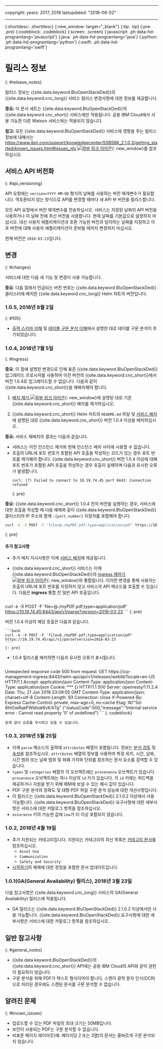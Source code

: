 
---

copyright:
  years: 2017, 2018
lastupdated: "2018-08-02"

---

{:shortdesc: .shortdesc}
{:new_window: target="_blank"}
{:tip: .tip}
{:pre: .pre}
{:codeblock: .codeblock}
{:screen: .screen}
{:javascript: .ph data-hd-programlang='javascript'}
{:java: .ph data-hd-programlang='java'}
{:python: .ph data-hd-programlang='python'}
{:swift: .ph data-hd-programlang='swift'}

# 릴리스 정보
{: #release_notes}

릴리스 정보는 {{site.data.keyword.BluOpenStackDed}}의 {{site.data.keyword.cnc_long}} 서비스 릴리스 변경사항에 대한 정보를 제공합니다.

**중요:** 이 문서 세트는 {{site.data.keyword.BluOpenStackDed}}의 {{site.data.keyword.cnc_short}} 서비스에만 적용됩니다. 공용 IBM Cloud에서 사용 가능한 다른 Watson 서비스에는 적용되지 않습니다.

**참고:** 모든 {{site.data.keyword.BluOpenStackDed}} 서비스에 영향을 주는 릴리스 정보에 대해서는 [https://www.ibm.com/support/knowledgecenter/SSBS6K_2.1.0.3/getting_started/known_issues.html#issues_nlv ![외부 링크 아이콘](../../icons/launch-glyph.svg "외부 링크 아이콘")](https://www.ibm.com/support/knowledgecenter/SSBS6K_2.1.0.3/getting_started/known_issues.html#issues_nlv){: new_window}를 참조하십시오. 

## 서비스 API 버전화
{: #api_versioning}

API 요청에는 `version=YYYY-MM-DD` 형식의 날짜를 사용하는 버전 매개변수가 필요합니다. 역호환되지 않는 방식으로 API를 변경할 때마다 새 API 부 버전을 릴리스합니다.

모든 API 요청에서 버전 매개변수를 전송하십시오. 서비스는 지정된 날짜의 API 버전을 사용하거나 이 날짜 전에 최신 버전을 사용합니다. 현재 날짜를 기본값으로 설정하지 마십시오. 대신 사용자 애플리케이션과 호환 가능한 버전과 일치하는 날짜를 지정하고 이후 버전에 대해 사용자 애플리케이션이 준비될 때까지 변경하지 마십시오.

현재 버전은 `2018-03-23`입니다.

## 변경
{: #changes}

서비스에 대한 다음 새 기능 및 변경이 사용 가능합니다.

**중요**: 다음 절에서 언급되는 버전 번호는 {{site.data.keyword.BluOpenStackDed}} 클러스터에 배치한 {{site.data.keyword.cnc_long}} Helm 차트의 버전입니다.

### 1.0.5, 2018년 8월 2일
{: #105}

  - [출력 스키마 이해](/docs/services/compare-and-comply/schema.html#output_schema) 및 [테이블 구문 분석 이해](/docs/services/compare-and-comply/tables.html#understanding_tables)에서 설명한 대로 테이블 구문 분석이 추가되었습니다. 


### 1.0.4, 2018년 7월 5일
{: #ingress}

**중요**: 이 절에 설명된 변경으로 인해 표준 {{site.data.keyword.BluOpenStackDed}} 업그레이드 프로시저를 사용하여 이전 버전의 {{site.data.keyword.cnc_short}}에서 버전 1.0.4로 업그레이드할 수 없습니다. 다음과 같이 {{site.data.keyword.cnc_short}}을 재배치해야 합니다.

1.  [배치 제거 ![외부 링크 아이콘](../../icons/launch-glyph.svg "외부 링크 아이콘")](https://www.ibm.com/support/knowledgecenter/SSBS6K_2.1.0.3/manage_applications/remove_app.html){: new_window}에 설명된 대로 기존 {{site.data.keyword.cnc_short}} 배치를 제거하십시오.

1.  {{site.data.keyword.cnc_short}} Helm 차트의 `README.md` 파일 및 [서비스 배치](/docs/services/compare-and-comply/deploy.html)에 설명된 대로 {{site.data.keyword.cnc_short}} 버전 1.0.4 이상을 배치하십시오.

**중요:** 서비스 재배치의 결과는 다음과 같습니다.

- 서비스는 이전 인스턴스 제거와 현재 인스턴스 배치 사이에 사용할 수 없습니다.
- 호출의 URL에 포트 번호가 포함된 API 호출을 작성하는 코드가 있는 경우 포트 번호를 제거해야 합니다. {{site.data.keyword.cnc_short}} 버전 1.0.4 이상에 대해 포트 번호가 포함된 API 호출을 작성하는 경우 호출이 실패하며 다음과 유사한 오류가 발생합니다.
  ```
  curl: (7) Failed to connect to 10.19.74.45 port 8443: Connection refused
  ```
  {: pre}

**중요:** {{site.data.keyword.cnc_short}} 1.0.4 전의 버전을 실행하는 경우, 서비스에 대한 호출을 작성할 때 다음 예제와 같이 {{site.data.keyword.BluOpenStackDed}} 클러스터의 IP 주소와 함께 `:{port_number}` 지정자를 포함해야 합니다.
```bash
curl -k -X POST -F 'file=@./myPDF.pdf;type=application/pdf' https://10.19.74.45:8443/api/v1/parse?version=2018-03-23
```
{: pre}

#### 추가 참고사항

-   추가 배치 지시사항은 이제 [서비스 배치](/docs/services/compare-and-comply/deploy.html)에 제공됩니다.
-   {{site.data.keyword.cnc_short}} 서비스는 이제 {{site.data.keyword.BluOpenStackDed}}의 [ingress 제어기 ![외부 링크 아이콘](../../icons/launch-glyph.svg "외부 링크 아이콘")](https://www.ibm.com/support/knowledgecenter/SSBS6K_2.1.0.3/getting_started/components.html){: new_window}와 통합됩니다. 이러한 변경을 통해 사용자는 호출의 URL에 포트 번호를 지정하지 않고 서비스의 API 메소드를 호출할 수 있습니다. 다음은 **ingress** 통합 전 일반 API 호출입니다.

    ```bash
curl -k -X POST -F 'file=@./myPDF.pdf;type=application/pdf' https://10.19.74.45:8443/api/v1/parse?version=2018-03-23
    ```
    {: pre}

  버전 1.0.4 이상의 해당 호출은 다음과 같습니다.

    ```bash
    curl -k -X POST -F 'file=@./myPDF.pdf;type=application/pdf' https://10.19.74.45/api/v1/parse?version=2018-03-23
    ```
    {: pre}

- 1.0.4 릴리스를 배치하면 다음과 유사한 오류가 표시됩니다.

    ```
Unexpected response code 500 from request: GET https://icp-management-ingress:8443/helm-api/api/v1/releases/weblib?locale=en-US HTTP/1.1 Accept: application/json Content-Type: application/json Content-Type: application/json Cookie: *** {} HTTP/1.1 500 Server: openresty/1.11.2.4 Date: Thu, 21 Jun 2018 23:09:05 GMT Content-Type: application/json; charset=utf-8 Content-Length: 93 Connection: close X-Powered-By: Express Cache-Control: private, max-age=0, no-cache Etag: W/"5d-6htOwRqeFWIdvat6vK/kTg" {"statusCode":500,"message":"Internal service error : Cannot read property '0' of undefined"}
    ```
    {: codeblock}

    문제 없이 오류를 무시하고 닫을 수 있습니다.

### 1.0.3, 2018년 5월 25일

- 이제 `parse` 메소드의 출력에 `attributes` 배열이 포함됩니다. 정보는 [분석 검토](/docs/services/compare-and-comply/getting-started.html#review_analysis) 및 [속성](/docs/services/compare-and-comply/parsing.html#attributes)을 참조하십시오. `attributes` 배열의 정보를 사용하여 특정 위치, 시간, 날짜, 시간 범위 또는 날짜 범위 및 화폐 가치와 단위를 참조하는 문서 요소를 검색할 수 있습니다.
- `types` 및 `categories` 배열의 각 오브젝트에는 `provenance` 오브젝트가 있습니다. `provenance` 오브젝트에는 하나 이상의 `id` 키가 있습니다. 각 `id` 키에는 피드백을 제공하거나 지원을 받기 위해 IBM에 보낼 수 있는 해시 값이 있습니다.
- PDF 구문 분석의 정확도 및 대형 PDF 파일 구문 분석 성능에 대한 개선사항입니다.
- 이 릴리스는 {{site.data.keyword.BluOpenStackDed}} 2.1.0.2 이상에서 사용 가능합니다. {{site.data.keyword.BluOpenStackDed}} 요구사항에 대한 세부사항은 서비스에 대한 카탈로그 항목을 참조하십시오.
- `assurance` 키의 가능한 값에 `Low`가 더 이상 포함되지 않습니다.

### 1.0.2, 2018년 4월 19일

- 추가 지원되는 카테고리입니다. 지원되는 카테고리의 최신 목록은 [카테고리 문서](/docs/services/compare-and-comply/parsing.html#contract_categories)를 참조하십시오.
    - `Asset Use`
    - `Communication`
    - `Safety and Security`
-  [시작하기](/docs/services/compare-and-comply/getting-started.html)의 예제에 대한 정정을 포함한 문서 업데이트입니다.

### 1.0.1(GA(General Availability) 릴리스), 2018년 3월 23일

다음 참고사항은 {{site.data.keyword.cnc_long}} 서비스의 GA(General Availability) 릴리스에 적용됩니다.

- GA 릴리스는 {{site.data.keyword.BluOpenStackDed}} 2.1.0.2 이상에서만 사용 가능합니다. {{site.data.keyword.BluOpenStackDed}} 요구사항에 대한 세부사항은 서비스에 대한 카탈로그 항목을 참조하십시오.

## 일반 참고사항
{: #general_notes}

- {{site.data.keyword.BluOpenStackDed}}의 {{site.data.keyword.cnc_short}} API에는 공용 IBM Cloud의 API와 같이 권한이 필요하지 않습니다.
 - 구문 분석을 위해 PDF가 텍스트 형식이어야 합니다. 스캔이 광학 문자 인식(OCR)으로 처리된 경우에도 스캔된 문서를 구문 분석할 수 없습니다.

## 알려진 문제
{: #known_issues}

- 업로드할 수 있는 PDF 파일의 최대 크기는 50MB입니다.
- 보안이 사용되는 PDF는 구문 분석할 수 없습니다.
- 비표준 페이지 레이아웃(예: 페이지당 2 또는 3열)의 문서는 올바르게 구문 분석되지 않습니다.
